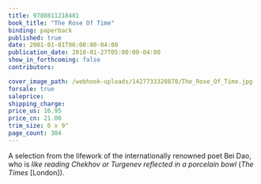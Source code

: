 ```yaml
---
title: 9780811218481
book_title: "The Rose Of Time"
binding: paperback
published: true
date: 2001-01-01T06:00:00-04:00
publication_date: 2010-01-27T05:00:00-04:00
show_in_forthcoming: false
contributors:

cover_image_path: /webhook-uploads/1427733328878/The_Rose_Of_Time.jpg
forsale: true
saleprice:
shipping_charge:
price_us: 16.95
price_cn: 21.00
trim_size: 6 x 9"
page_count: 304
---
```

A selection from the lifework of the internationally renowned poet Bei Dao, who is _like reading Chekhov or Turgenev reflected in a porcelain bowl_ (_The Times_ [London]).

